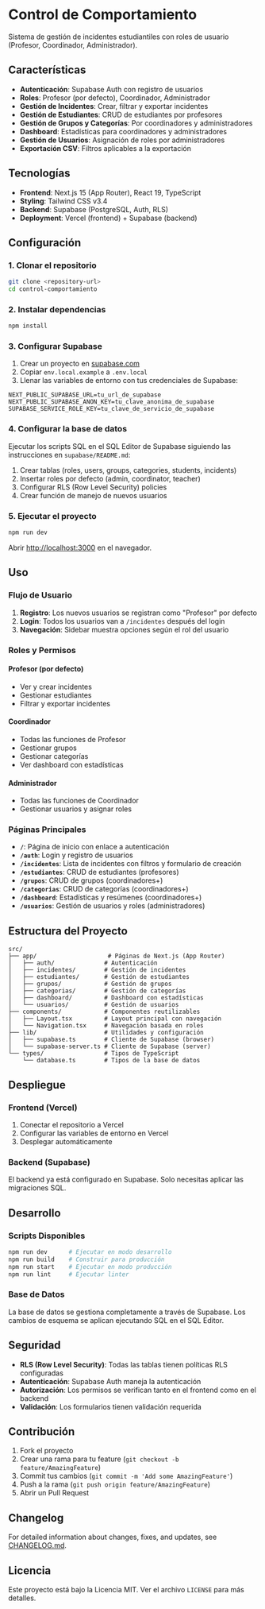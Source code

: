 # Control de Comportamiento

Sistema de gestión de incidentes estudiantiles con roles de usuario (Profesor, Coordinador, Administrador).

## Características

- **Autenticación**: Supabase Auth con registro de usuarios
- **Roles**: Profesor (por defecto), Coordinador, Administrador
- **Gestión de Incidentes**: Crear, filtrar y exportar incidentes
- **Gestión de Estudiantes**: CRUD de estudiantes por profesores
- **Gestión de Grupos y Categorías**: Por coordinadores y administradores
- **Dashboard**: Estadísticas para coordinadores y administradores
- **Gestión de Usuarios**: Asignación de roles por administradores
- **Exportación CSV**: Filtros aplicables a la exportación

## Tecnologías

- **Frontend**: Next.js 15 (App Router), React 19, TypeScript
- **Styling**: Tailwind CSS v3.4
- **Backend**: Supabase (PostgreSQL, Auth, RLS)
- **Deployment**: Vercel (frontend) + Supabase (backend)

## Configuración

### 1. Clonar el repositorio

```bash
git clone <repository-url>
cd control-comportamiento
```

### 2. Instalar dependencias

```bash
npm install
```

### 3. Configurar Supabase

1. Crear un proyecto en [supabase.com](https://supabase.com)
2. Copiar `env.local.example` a `.env.local`
3. Llenar las variables de entorno con tus credenciales de Supabase:

```env
NEXT_PUBLIC_SUPABASE_URL=tu_url_de_supabase
NEXT_PUBLIC_SUPABASE_ANON_KEY=tu_clave_anonima_de_supabase
SUPABASE_SERVICE_ROLE_KEY=tu_clave_de_servicio_de_supabase
```

### 4. Configurar la base de datos

Ejecutar los scripts SQL en el SQL Editor de Supabase siguiendo las instrucciones en `supabase/README.md`:

1. Crear tablas (roles, users, groups, categories, students, incidents)
2. Insertar roles por defecto (admin, coordinator, teacher)
3. Configurar RLS (Row Level Security) policies
4. Crear función de manejo de nuevos usuarios

### 5. Ejecutar el proyecto

```bash
npm run dev
```

Abrir [http://localhost:3000](http://localhost:3000) en el navegador.

## Uso

### Flujo de Usuario

1. **Registro**: Los nuevos usuarios se registran como "Profesor" por defecto
2. **Login**: Todos los usuarios van a `/incidentes` después del login
3. **Navegación**: Sidebar muestra opciones según el rol del usuario

### Roles y Permisos

#### Profesor (por defecto)
- Ver y crear incidentes
- Gestionar estudiantes
- Filtrar y exportar incidentes

#### Coordinador
- Todas las funciones de Profesor
- Gestionar grupos
- Gestionar categorías
- Ver dashboard con estadísticas

#### Administrador
- Todas las funciones de Coordinador
- Gestionar usuarios y asignar roles

### Páginas Principales

- **`/`**: Página de inicio con enlace a autenticación
- **`/auth`**: Login y registro de usuarios
- **`/incidentes`**: Lista de incidentes con filtros y formulario de creación
- **`/estudiantes`**: CRUD de estudiantes (profesores)
- **`/grupos`**: CRUD de grupos (coordinadores+)
- **`/categorias`**: CRUD de categorías (coordinadores+)
- **`/dashboard`**: Estadísticas y resúmenes (coordinadores+)
- **`/usuarios`**: Gestión de usuarios y roles (administradores)

## Estructura del Proyecto

```
src/
├── app/                    # Páginas de Next.js (App Router)
│   ├── auth/              # Autenticación
│   ├── incidentes/        # Gestión de incidentes
│   ├── estudiantes/       # Gestión de estudiantes
│   ├── grupos/            # Gestión de grupos
│   ├── categorias/        # Gestión de categorías
│   ├── dashboard/         # Dashboard con estadísticas
│   └── usuarios/          # Gestión de usuarios
├── components/            # Componentes reutilizables
│   ├── Layout.tsx         # Layout principal con navegación
│   └── Navigation.tsx     # Navegación basada en roles
├── lib/                   # Utilidades y configuración
│   ├── supabase.ts        # Cliente de Supabase (browser)
│   └── supabase-server.ts # Cliente de Supabase (server)
└── types/                 # Tipos de TypeScript
    └── database.ts        # Tipos de la base de datos
```

## Despliegue

### Frontend (Vercel)

1. Conectar el repositorio a Vercel
2. Configurar las variables de entorno en Vercel
3. Desplegar automáticamente

### Backend (Supabase)

El backend ya está configurado en Supabase. Solo necesitas aplicar las migraciones SQL.

## Desarrollo

### Scripts Disponibles

```bash
npm run dev      # Ejecutar en modo desarrollo
npm run build    # Construir para producción
npm run start    # Ejecutar en modo producción
npm run lint     # Ejecutar linter
```

### Base de Datos

La base de datos se gestiona completamente a través de Supabase. Los cambios de esquema se aplican ejecutando SQL en el SQL Editor.

## Seguridad

- **RLS (Row Level Security)**: Todas las tablas tienen políticas RLS configuradas
- **Autenticación**: Supabase Auth maneja la autenticación
- **Autorización**: Los permisos se verifican tanto en el frontend como en el backend
- **Validación**: Los formularios tienen validación requerida

## Contribución

1. Fork el proyecto
2. Crear una rama para tu feature (`git checkout -b feature/AmazingFeature`)
3. Commit tus cambios (`git commit -m 'Add some AmazingFeature'`)
4. Push a la rama (`git push origin feature/AmazingFeature`)
5. Abrir un Pull Request

## Changelog

For detailed information about changes, fixes, and updates, see [CHANGELOG.md](./CHANGELOG.md).

## Licencia

Este proyecto está bajo la Licencia MIT. Ver el archivo `LICENSE` para más detalles.
